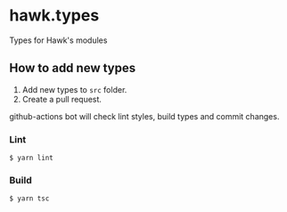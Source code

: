 # hawk.types

Types for Hawk's modules

## How to add new types

1. Add new types to `src` folder.
2. Create a pull request.

github-actions bot will check lint styles, build types and commit changes. 

### Lint

```
$ yarn lint
```

### Build 

```
$ yarn tsc
```
